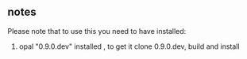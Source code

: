 ## notes
Please note that to use this you need to have installed:

1. opal "0.9.0.dev" installed , to get it clone 0.9.0.dev, build and install
